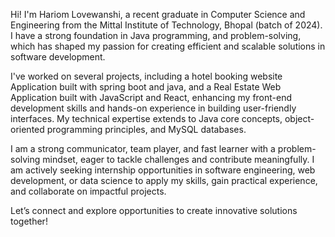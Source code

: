 Hi! I'm Hariom Lovewanshi, a recent graduate in Computer Science and Engineering from the Mittal Institute of Technology, Bhopal (batch of 2024). I have a strong foundation in Java programming, and problem-solving, which has shaped my passion for creating efficient and scalable solutions in software development.

I've worked on several projects, including a hotel booking website Application built with spring boot and java, and a Real Estate Web Application built with JavaScript and React, enhancing my front-end development skills and hands-on experience in building user-friendly interfaces. My technical expertise extends to Java core concepts, object-oriented programming principles, and MySQL databases.

I am a strong communicator, team player, and fast learner with a problem-solving mindset, eager to tackle challenges and contribute meaningfully. I am actively seeking internship opportunities in software engineering, web development, or data science to apply my skills, gain practical experience, and collaborate on impactful projects.

Let’s connect and explore opportunities to create innovative solutions together!
